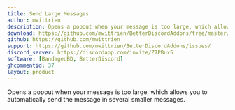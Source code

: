 ```yaml
---
title: Send Large Messages
author: mwittrien
description: Opens a popout when your message is too large, which allows you to automatically send the message in several smaller messages.
download: https://github.com/mwittrien/BetterDiscordAddons/tree/master/Plugins/SendLargeMessages
github: https://github.com/mwittrien
support: https://github.com/mwittrien/BetterDiscordAddons/issues/
discord_server: https://discordapp.com/invite/Z7PBux5
software: [BandagedBD, BetterDiscord]
ghcommentid: 37
layout: product
---
```

Opens a popout when your message is too large, which allows you to automatically send the message in several smaller messages.